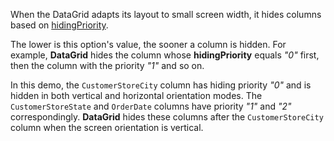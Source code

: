 When the DataGrid adapts its layout to small screen width, it hides columns based on [hidingPriority](/Documentation/ApiReference/UI_Widgets/dxDataGrid/Configuration/columns/#hidingPriority).

The lower is this option's value, the sooner a column is hidden. For example, **DataGrid** hides the column whose **hidingPriority** equals *"0"* first, then the column with the priority *"1"* and so on.

In this demo, the `CustomerStoreCity` column has hiding priority *"0"* and is hidden in both vertical and horizontal orientation modes. The `CustomerStoreState` and `OrderDate` columns have priority *"1"* and *"2"* correspondingly. **DataGrid** hides these columns after the `CustomerStoreCity` column when the screen orientation is vertical.